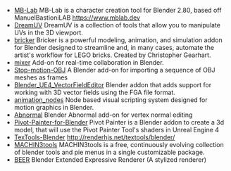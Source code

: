 
* [MB-Lab](https://github.com/animate1978/MB-Lab) MB-Lab is a character creation tool for Blender 2.80, based off ManuelBastioniLAB https://www.mblab.dev
* [DreamUV](https://github.com/leukbaars/DreamUV) DreamUV is a collection of tools that allow you to manipulate UVs in the 3D viewport.
* [bricker](https://github.com/bblanimation/bricker) Bricker is a powerful modeling, animation, and simulation addon for Blender designed to streamline and, in many cases, automate the artist's workflow for LEGO bricks. Created by Christopher Gearhart.
* [mixer](https://github.com/ubisoft/mixer) Add-on for real-time collaboration in Blender.
* [Stop-motion-OBJ](https://github.com/neverhood311/Stop-motion-OBJ) A Blender add-on for importing a sequence of OBJ meshes as frames
* [Blender_UE4_VectorFieldEditor](https://github.com/isathar/Blender_UE4_VectorFieldEditor) Blender addon that adds support for working with 3D vector fields using the FGA file format.
* [animation_nodes](https://github.com/JacquesLucke/animation_nodes) Node based visual scripting system designed for motion graphics in Blender.
* [Abnormal](https://github.com/BlenderNPR/Abnormal) Blender Abnormal add-on for vertex normal editing
* [Pivot-Painter-for-Blender](https://github.com/Gvgeo/Pivot-Painter-for-Blender) Pivot Painter is a Blender addon to create a 3d model, that will use the Pivot Painter Tool's shaders in Unreal Engine 4
* [TexTools-Blender](https://github.com/SavMartin/TexTools-Blender) http://renderhjs.net/textools/blender/
* [MACHIN3tools](https://github.com/machin3io/MACHIN3tools) MACHIN3tools is a free, continuously evolving collection of blender tools and pie menus in a single customizable package.
* [BEER](https://github.com/BlenderNPR/BEER) Blender Extended Expressive Renderer (A stylized renderer)
